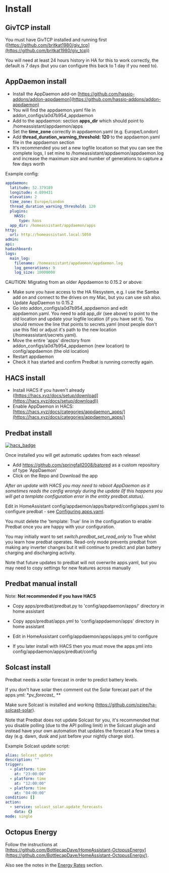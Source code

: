 # Install

## GivTCP install

You must have GivTCP installed and running first ([https://github.com/britkat1980/giv_tcp](https://github.com/britkat1980/giv_tcp))

You will need at least 24 hours history in HA for this to work correctly, the default is 7 days (but you can configure this back to 1 day if you need to).

## AppDaemon install

- Install the AppDaemon add-on [https://github.com/hassio-addons/addon-appdaemon](https://github.com/hassio-addons/addon-appdaemon)
- You will find the appdaemon.yaml file in addon_configs/a0d7b954_appdaemon
- Add to the appdaemon: section **apps_dir** which should point to /homeassistant/appdaemon/apps
- Set the **time_zone** correctly in appdaemon.yaml (e.g. Europe/London)
- Add **thread_duration_warning_threshold: 120** to the appdaemon.yaml file in the appdaemon section
- It's recommended you set a new logfile location so that you can see the complete logs, I set mine
to /homeassistant/appdaemon/appdaemon.log and increase the maximum size and number of generations to capture a few days worth

Example config:

```yaml
appdaemon:
  latitude: 52.379189
  longitude: 4.899431
  elevation: 2
  time_zone: Europe/London
  thread_duration_warning_threshold: 120
  plugins:
    HASS:
      type: hass
  app_dir: /homeassistant/appdaemon/apps
http:
  url: http://homeassistant.local:5050
admin:
api:
hadashboard:
logs:
  main_log:
    filename: /homeassistant/appdaemon/appdaemon.log
    log_generations: 9
    log_size: 10000000
```

CAUTION: Migrating from an older Appdaemon to 0.15.2 or above:

- Make sure you have access to the HA filesystem, e.g. I use the Samba add on and connect to the drives on my Mac, but you can use ssh also.
Update AppDaemon to 0.15.2
- Go into addon_configs/a0d7b954_appdaemon and edit appdaemon.yaml. You need to add app_dir (see above) to point to the
old location and update your logfile location (if you have set it). You should remove the line that points to secrets.yaml
(most people don't use this file) or adjust it's path to the new location (/homeassistant/secrets.yaml).
- Move the entire 'apps' directory from addon_configs/a0d7b954_appdaemon (new location) to config/appdaemon (the old location)
- Restart appdaemon
- Check it has started and confirm Predbat is running correctly again.

## HACS install

- Install HACS if you haven't already ([https://hacs.xyz/docs/setup/download](https://hacs.xyz/docs/setup/download))
- Enable AppDaemon in HACS: [https://hacs.xyz/docs/categories/appdaemon_apps/](https://hacs.xyz/docs/categories/appdaemon_apps/)

## Predbat install

[![hacs_badge](https://img.shields.io/badge/HACS-Default-41BDF5.svg?style=for-the-badge)](https://github.com/hacs/integration)

Once installed you will get automatic updates from each release!

- Add <https://github.com/springfall2008/batpred> as a custom repository of type 'AppDaemon'
- Click on the Repo and Download the app

*After an update with HACS you may need to reboot AppDaemon as it sometimes reads the config wrongly during the update
(If this happens you will get a template configuration error in the entity predbat.status).*

Edit in HomeAssistant config/appdaemon/apps/batpred/config/apps.yaml to configure predbat - see [Configuring apps.yaml](config-yml-settings.md#Basics).

You must delete the 'template: True' line in the configuration to enable Predbat once you are happy with your configuration.

You may initially want to set *switch.predbat_set_read_only* to True whilst you learn how predbat operates.
Read-only mode prevents predbat from making any inverter changes but it will continue to predict and plan battery charging and discharging activity.

Note that future updates to predbat will not overwrite apps.yaml, but you may need to copy settings for new features across manually

## Predbat manual install

Note: **Not recommended if you have HACS**

- Copy apps/predbat/predbat.py to 'config/appdaemon/apps/' directory in home assistant
- Copy apps/predbat/apps.yml to 'config/appdaemon/apps' directory in home assistant
- Edit in HomeAssistant config/appdaemon/apps/apps.yml to configure

- If you later install with HACS then you must move the apps.yml into config/appdaemon/apps/predbat/config

## Solcast install

Predbat needs a solar forecast in order to predict battery levels.

If you don't have solar then comment out the Solar forecast part of the apps.yml: **pv_forecast_* **

Make sure Solcast is installed and working (<https://github.com/oziee/ha-solcast-solar>).

Note that Predbat does not update Solcast for you, it's recommended that you disable polling (due to the API polling limit)
in the Solcast plugin and instead have your own automation that updates the forecast a few times a day (e.g. dawn, dusk and
just before your nightly charge slot).

Example Solcast update script:

```yaml
alias: Solcast update
description: ""
trigger:
  - platform: time
    at: "23:00:00"
  - platform: time
    at: "12:00:00"
  - platform: time
    at: "04:00:00"
condition: []
action:
  - service: solcast_solar.update_forecasts
    data: {}
mode: single
```

## Octopus Energy

Follow the instructions at [https://github.com/BottlecapDave/HomeAssistant-OctopusEnergy](https://github.com/BottlecapDave/HomeAssistant-OctopusEnergy/).

Also see the notes in the [Energy Rates](energy-rates.md#octopus-energy-plugin) section.
